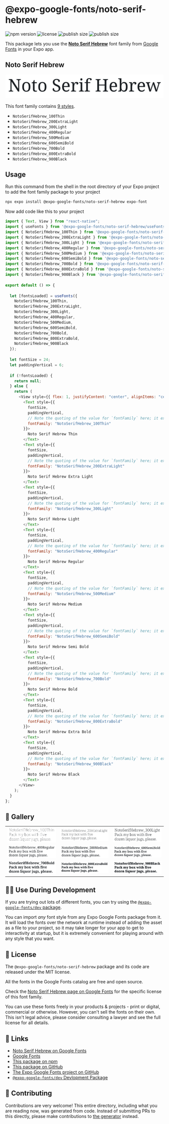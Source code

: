 # @expo-google-fonts/noto-serif-hebrew

![npm version](https://flat.badgen.net/npm/v/@expo-google-fonts/noto-serif-hebrew)
![license](https://flat.badgen.net/github/license/expo/google-fonts)
![publish size](https://flat.badgen.net/packagephobia/install/@expo-google-fonts/noto-serif-hebrew)
![publish size](https://flat.badgen.net/packagephobia/publish/@expo-google-fonts/noto-serif-hebrew)

This package lets you use the [**Noto Serif Hebrew**](https://fonts.google.com/specimen/Noto+Serif+Hebrew) font family from [Google Fonts](https://fonts.google.com/) in your Expo app.

## Noto Serif Hebrew

![Noto Serif Hebrew](./font-family.png)

This font family contains [9 styles](#-gallery).

- `NotoSerifHebrew_100Thin`
- `NotoSerifHebrew_200ExtraLight`
- `NotoSerifHebrew_300Light`
- `NotoSerifHebrew_400Regular`
- `NotoSerifHebrew_500Medium`
- `NotoSerifHebrew_600SemiBold`
- `NotoSerifHebrew_700Bold`
- `NotoSerifHebrew_800ExtraBold`
- `NotoSerifHebrew_900Black`

## Usage

Run this command from the shell in the root directory of your Expo project to add the font family package to your project

```sh
npx expo install @expo-google-fonts/noto-serif-hebrew expo-font
```

Now add code like this to your project

```js
import { Text, View } from "react-native";
import { useFonts } from '@expo-google-fonts/noto-serif-hebrew/useFonts';
import { NotoSerifHebrew_100Thin } from '@expo-google-fonts/noto-serif-hebrew/100Thin';
import { NotoSerifHebrew_200ExtraLight } from '@expo-google-fonts/noto-serif-hebrew/200ExtraLight';
import { NotoSerifHebrew_300Light } from '@expo-google-fonts/noto-serif-hebrew/300Light';
import { NotoSerifHebrew_400Regular } from '@expo-google-fonts/noto-serif-hebrew/400Regular';
import { NotoSerifHebrew_500Medium } from '@expo-google-fonts/noto-serif-hebrew/500Medium';
import { NotoSerifHebrew_600SemiBold } from '@expo-google-fonts/noto-serif-hebrew/600SemiBold';
import { NotoSerifHebrew_700Bold } from '@expo-google-fonts/noto-serif-hebrew/700Bold';
import { NotoSerifHebrew_800ExtraBold } from '@expo-google-fonts/noto-serif-hebrew/800ExtraBold';
import { NotoSerifHebrew_900Black } from '@expo-google-fonts/noto-serif-hebrew/900Black';

export default () => {

  let [fontsLoaded] = useFonts({
    NotoSerifHebrew_100Thin, 
    NotoSerifHebrew_200ExtraLight, 
    NotoSerifHebrew_300Light, 
    NotoSerifHebrew_400Regular, 
    NotoSerifHebrew_500Medium, 
    NotoSerifHebrew_600SemiBold, 
    NotoSerifHebrew_700Bold, 
    NotoSerifHebrew_800ExtraBold, 
    NotoSerifHebrew_900Black
  });

  let fontSize = 24;
  let paddingVertical = 6;

  if (!fontsLoaded) {
    return null;
  } else {
    return (
      <View style={{ flex: 1, justifyContent: "center", alignItems: "center" }}>
        <Text style={{
          fontSize,
          paddingVertical,
          // Note the quoting of the value for `fontFamily` here; it expects a string!
          fontFamily: "NotoSerifHebrew_100Thin"
        }}>
          Noto Serif Hebrew Thin
        </Text>
        <Text style={{
          fontSize,
          paddingVertical,
          // Note the quoting of the value for `fontFamily` here; it expects a string!
          fontFamily: "NotoSerifHebrew_200ExtraLight"
        }}>
          Noto Serif Hebrew Extra Light
        </Text>
        <Text style={{
          fontSize,
          paddingVertical,
          // Note the quoting of the value for `fontFamily` here; it expects a string!
          fontFamily: "NotoSerifHebrew_300Light"
        }}>
          Noto Serif Hebrew Light
        </Text>
        <Text style={{
          fontSize,
          paddingVertical,
          // Note the quoting of the value for `fontFamily` here; it expects a string!
          fontFamily: "NotoSerifHebrew_400Regular"
        }}>
          Noto Serif Hebrew Regular
        </Text>
        <Text style={{
          fontSize,
          paddingVertical,
          // Note the quoting of the value for `fontFamily` here; it expects a string!
          fontFamily: "NotoSerifHebrew_500Medium"
        }}>
          Noto Serif Hebrew Medium
        </Text>
        <Text style={{
          fontSize,
          paddingVertical,
          // Note the quoting of the value for `fontFamily` here; it expects a string!
          fontFamily: "NotoSerifHebrew_600SemiBold"
        }}>
          Noto Serif Hebrew Semi Bold
        </Text>
        <Text style={{
          fontSize,
          paddingVertical,
          // Note the quoting of the value for `fontFamily` here; it expects a string!
          fontFamily: "NotoSerifHebrew_700Bold"
        }}>
          Noto Serif Hebrew Bold
        </Text>
        <Text style={{
          fontSize,
          paddingVertical,
          // Note the quoting of the value for `fontFamily` here; it expects a string!
          fontFamily: "NotoSerifHebrew_800ExtraBold"
        }}>
          Noto Serif Hebrew Extra Bold
        </Text>
        <Text style={{
          fontSize,
          paddingVertical,
          // Note the quoting of the value for `fontFamily` here; it expects a string!
          fontFamily: "NotoSerifHebrew_900Black"
        }}>
          Noto Serif Hebrew Black
        </Text>
      </View>
    );
  }
};
```

## 🔡 Gallery


||||
|-|-|-|
|![NotoSerifHebrew_100Thin](./100Thin/NotoSerifHebrew_100Thin.ttf.png)|![NotoSerifHebrew_200ExtraLight](./200ExtraLight/NotoSerifHebrew_200ExtraLight.ttf.png)|![NotoSerifHebrew_300Light](./300Light/NotoSerifHebrew_300Light.ttf.png)||
|![NotoSerifHebrew_400Regular](./400Regular/NotoSerifHebrew_400Regular.ttf.png)|![NotoSerifHebrew_500Medium](./500Medium/NotoSerifHebrew_500Medium.ttf.png)|![NotoSerifHebrew_600SemiBold](./600SemiBold/NotoSerifHebrew_600SemiBold.ttf.png)||
|![NotoSerifHebrew_700Bold](./700Bold/NotoSerifHebrew_700Bold.ttf.png)|![NotoSerifHebrew_800ExtraBold](./800ExtraBold/NotoSerifHebrew_800ExtraBold.ttf.png)|![NotoSerifHebrew_900Black](./900Black/NotoSerifHebrew_900Black.ttf.png)||


## 👩‍💻 Use During Development

If you are trying out lots of different fonts, you can try using the [`@expo-google-fonts/dev` package](https://github.com/expo/google-fonts/tree/master/font-packages/dev#readme).

You can import _any_ font style from any Expo Google Fonts package from it. It will load the fonts over the network at runtime instead of adding the asset as a file to your project, so it may take longer for your app to get to interactivity at startup, but it is extremely convenient for playing around with any style that you want.


## 📖 License

The `@expo-google-fonts/noto-serif-hebrew` package and its code are released under the MIT license.

All the fonts in the Google Fonts catalog are free and open source.

Check the [Noto Serif Hebrew page on Google Fonts](https://fonts.google.com/specimen/Noto+Serif+Hebrew) for the specific license of this font family.

You can use these fonts freely in your products & projects - print or digital, commercial or otherwise. However, you can't sell the fonts on their own. This isn't legal advice, please consider consulting a lawyer and see the full license for all details.

## 🔗 Links

- [Noto Serif Hebrew on Google Fonts](https://fonts.google.com/specimen/Noto+Serif+Hebrew)
- [Google Fonts](https://fonts.google.com/)
- [This package on npm](https://www.npmjs.com/package/@expo-google-fonts/noto-serif-hebrew)
- [This package on GitHub](https://github.com/expo/google-fonts/tree/master/font-packages/noto-serif-hebrew)
- [The Expo Google Fonts project on GitHub](https://github.com/expo/google-fonts)
- [`@expo-google-fonts/dev` Devlopment Package](https://github.com/expo/google-fonts/tree/master/font-packages/dev)

## 🤝 Contributing

Contributions are very welcome! This entire directory, including what you are reading now, was generated from code. Instead of submitting PRs to this directly, please make contributions to [the generator](https://github.com/expo/google-fonts/tree/master/packages/generator) instead.
